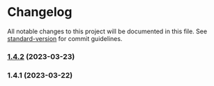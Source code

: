 # Changelog

All notable changes to this project will be documented in this file. See [standard-version](https://github.com/conventional-changelog/standard-version) for commit guidelines.

### [1.4.2](https://github.com/Infomaximum/graphql-model/compare/v1.4.1...v1.4.2) (2023-03-23)

### 1.4.1 (2023-03-22)

